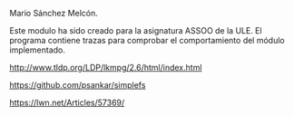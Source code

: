 Mario Sánchez Melcón.

Este modulo ha sido creado para la asignatura ASSOO de la ULE.
El programa contiene trazas para comprobar el comportamiento del módulo implementado.

http://www.tldp.org/LDP/lkmpg/2.6/html/index.html

https://github.com/psankar/simplefs

https://lwn.net/Articles/57369/
